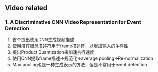 ## Video related

### 1. A Discriminative CNN Video Representation for Event Detection
1. 首个提出使用CNN生成视频描述
2. 使用潜在概念描述符用于frame描述符，以增加输入的多样性
3. 提出Product Quantization来加速执行速度
4. 使用CNN提取frame描述->规范化->average pooling->Re-normalization
5. Max pooling也是一种生成表示的方法，但是不常用于event detection
